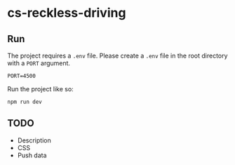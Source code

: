 # cs-reckless-driving

## Run
The project requires a `.env` file. Please create a `.env` file in the root directory with a `PORT` argument.
```dotenv
PORT=4500
```

Run the project like so:
```shell
npm run dev
```

## TODO
* Description
* CSS
* Push data
